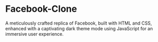 # Facebook-Clone
A meticulously crafted replica of Facebook, built with HTML and CSS, enhanced with a captivating dark theme mode using JavaScript for an immersive user experience.
